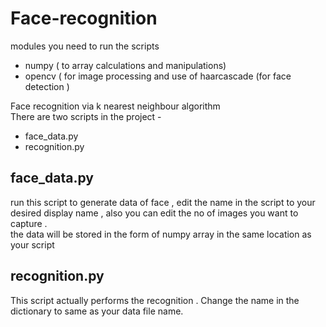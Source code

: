 # Face-recognition

modules you need to run the scripts 
  - numpy ( to array calculations and manipulations)  
   - opencv ( for image processing and use of haarcascade (for face detection )


Face recognition via k nearest neighbour algorithm \
There are two scripts in the project -
 - face_data.py
  - recognition.py
  
## face_data.py   
run this script to generate data of face , edit the name in the script to your desired display name , also you can edit the no of images you want to capture . \
the data will be stored in the form of numpy array in the same location as your script

## recognition.py
This script actually performs the recognition . Change the name in the dictionary to same as your data file name. 

